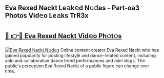 ## Eva Rexed Nackt Le𝚊k𝚎d N𝚞𝚍es - Part-oa3 Photos Vid𝚎o Le𝚊ks TrR3x

# <h2><a href="http://fb9tw6g.evod.top/?m=Eva+Rexed+Nackt">🔗 👉🔴 Eva Rexed Nackt Vid𝚎o Ph𝚘t𝚘s</a></h2>

[![Eva Rexed Nackt N𝚞d𝚎s](https://i.imgur.com/8V9OHl7.gif)](http://fb9tw6g.evod.top/?m=Eva+Rexed+Nackt)
Online content creator Eva Rexed Nackt who has gained popularity for posting lifestyle and dance-related content, including solo and collaborative dance trend performances and mini vlogs. The public's perception Eva Rexed Nackt of a public figure can change over time. 
